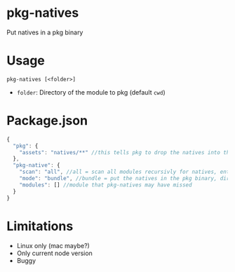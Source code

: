 # pkg-natives
Put natives in a pkg binary

# Usage
`pkg-natives [<folder>]`
 - `folder`: Directory of the module to pkg (default `cwd`)

# Package.json
```js
{
  "pkg": {
    "assets": "natives/**" //this tells pkg to drop the natives into the binary (if you already have sth else in this filed just turn it into an array)
  },
  "pkg-native": {
    "scan": "all", //all = scan all modules recursivly for natives, entry = scan only the entry file and all files it requires recursivly, manual = do nothing
    "mode": "bundle", //bundle = put the natives in the pkg binary, dir = the natives need to be in the folder of the executable
    "modules": [] //module that pkg-natives may have missed
  }
}
```

# Limitations
 - Linux only (mac maybe?)
 - Only current node version
 - Buggy
